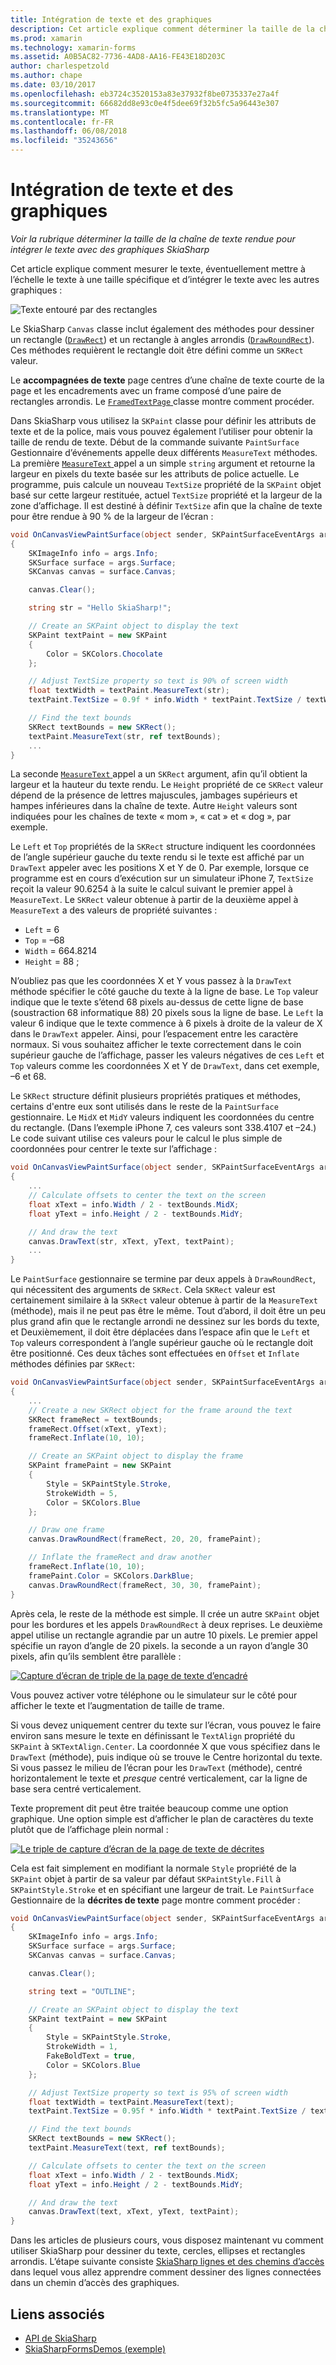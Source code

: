```yaml
---
title: Intégration de texte et des graphiques
description: Cet article explique comment déterminer la taille de la chaîne de texte rendue pour intégrer des applications de Xamarin.Forms de texte avec des graphiques SkiaSharp et cela est illustré par l’exemple de code.
ms.prod: xamarin
ms.technology: xamarin-forms
ms.assetid: A0B5AC82-7736-4AD8-AA16-FE43E18D203C
author: charlespetzold
ms.author: chape
ms.date: 03/10/2017
ms.openlocfilehash: eb3724c3520153a83e37932f8be0735337e27a4f
ms.sourcegitcommit: 66682dd8e93c0e4f5dee69f32b5fc5a96443e307
ms.translationtype: MT
ms.contentlocale: fr-FR
ms.lasthandoff: 06/08/2018
ms.locfileid: "35243656"
---
```

# <a name="integrating-text-and-graphics"></a>Intégration de texte et des graphiques

_Voir la rubrique déterminer la taille de la chaîne de texte rendue pour intégrer le texte avec des graphiques SkiaSharp_

Cet article explique comment mesurer le texte, éventuellement mettre à l’échelle le texte à une taille spécifique et d’intégrer le texte avec les autres graphiques :

![](text-images/textandgraphicsexample.png "Texte entouré par des rectangles")

Le SkiaSharp `Canvas` classe inclut également des méthodes pour dessiner un rectangle ([`DrawRect`](https://developer.xamarin.com/api/member/SkiaSharp.SKCanvas.DrawRect/p/SkiaSharp.SKRect/SkiaSharp.SKPaint/)) et un rectangle à angles arrondis ([`DrawRoundRect`](https://developer.xamarin.com/api/member/SkiaSharp.SKCanvas.DrawRoundRect/p/SkiaSharp.SKRect/System.Single/System.Single/SkiaSharp.SKPaint/)). Ces méthodes requièrent le rectangle doit être défini comme un `SKRect` valeur.

Le **accompagnées de texte** page centres d’une chaîne de texte courte de la page et les encadrements avec un frame composé d’une paire de rectangles arrondis. Le [ `FramedTextPage` ](https://github.com/xamarin/xamarin-forms-samples/blob/master/SkiaSharpForms/Demos/Demos/SkiaSharpFormsDemos/Basics/FramedTextPage.cs) classe montre comment procéder.

Dans SkiaSharp vous utilisez la `SKPaint` classe pour définir les attributs de texte et de la police, mais vous pouvez également l’utiliser pour obtenir la taille de rendu de texte. Début de la commande suivante `PaintSurface` Gestionnaire d’événements appelle deux différents `MeasureText` méthodes. La première [ `MeasureText` ](https://developer.xamarin.com/api/member/SkiaSharp.SKPaint.MeasureText/p/System.String/) appel a un simple `string` argument et retourne la largeur en pixels du texte basée sur les attributs de police actuelle. Le programme, puis calcule un nouveau `TextSize` propriété de la `SKPaint` objet basé sur cette largeur restituée, actuel `TextSize` propriété et la largeur de la zone d’affichage. Il est destiné à définir `TextSize` afin que la chaîne de texte pour être rendue à 90 % de la largeur de l’écran :

```csharp
void OnCanvasViewPaintSurface(object sender, SKPaintSurfaceEventArgs args)
{
    SKImageInfo info = args.Info;
    SKSurface surface = args.Surface;
    SKCanvas canvas = surface.Canvas;

    canvas.Clear();

    string str = "Hello SkiaSharp!";

    // Create an SKPaint object to display the text
    SKPaint textPaint = new SKPaint
    {
        Color = SKColors.Chocolate
    };

    // Adjust TextSize property so text is 90% of screen width
    float textWidth = textPaint.MeasureText(str);
    textPaint.TextSize = 0.9f * info.Width * textPaint.TextSize / textWidth;

    // Find the text bounds
    SKRect textBounds = new SKRect();
    textPaint.MeasureText(str, ref textBounds);
    ...
}
```

La seconde [ `MeasureText` ](https://developer.xamarin.com/api/member/SkiaSharp.SKPaint.MeasureText/p/System.String/SkiaSharp.SKRect@/) appel a un `SKRect` argument, afin qu’il obtient la largeur et la hauteur du texte rendu. Le `Height` propriété de ce `SKRect` valeur dépend de la présence de lettres majuscules, jambages supérieurs et hampes inférieures dans la chaîne de texte. Autre `Height` valeurs sont indiquées pour les chaînes de texte « mom », « cat » et « dog », par exemple.

Le `Left` et `Top` propriétés de la `SKRect` structure indiquent les coordonnées de l’angle supérieur gauche du texte rendu si le texte est affiché par un `DrawText` appeler avec les positions X et Y de 0. Par exemple, lorsque ce programme est en cours d’exécution sur un simulateur iPhone 7, `TextSize` reçoit la valeur 90.6254 à la suite le calcul suivant le premier appel à `MeasureText`. Le `SKRect` valeur obtenue à partir de la deuxième appel à `MeasureText` a des valeurs de propriété suivantes :

- `Left` = 6
- `Top` = &ndash;68
- `Width` = 664.8214
- `Height` = 88 ;

N’oubliez pas que les coordonnées X et Y vous passez à la `DrawText` méthode spécifier le côté gauche du texte à la ligne de base. Le `Top` valeur indique que le texte s’étend 68 pixels au-dessus de cette ligne de base (soustraction 68 informatique 88) 20 pixels sous la ligne de base. Le `Left` la valeur 6 indique que le texte commence à 6 pixels à droite de la valeur de X dans le `DrawText` appeler. Ainsi, pour l’espacement entre les caractère normaux. Si vous souhaitez afficher le texte correctement dans le coin supérieur gauche de l’affichage, passer les valeurs négatives de ces `Left` et `Top` valeurs comme les coordonnées X et Y de `DrawText`, dans cet exemple, &ndash;6 et 68.

Le `SKRect` structure définit plusieurs propriétés pratiques et méthodes, certains d'entre eux sont utilisés dans le reste de la `PaintSurface` gestionnaire. Le `MidX` et `MidY` valeurs indiquent les coordonnées du centre du rectangle. (Dans l’exemple iPhone 7, ces valeurs sont 338.4107 et &ndash;24.) Le code suivant utilise ces valeurs pour le calcul le plus simple de coordonnées pour centrer le texte sur l’affichage :

```csharp
void OnCanvasViewPaintSurface(object sender, SKPaintSurfaceEventArgs args)
{
    ...
    // Calculate offsets to center the text on the screen
    float xText = info.Width / 2 - textBounds.MidX;
    float yText = info.Height / 2 - textBounds.MidY;

    // And draw the text
    canvas.DrawText(str, xText, yText, textPaint);
    ...
}
```

Le `PaintSurface` gestionnaire se termine par deux appels à `DrawRoundRect`, qui nécessitent des arguments de `SKRect`. Cela `SKRect` valeur est certainement similaire à la `SKRect` valeur obtenue à partir de la `MeasureText` (méthode), mais il ne peut pas être le même. Tout d’abord, il doit être un peu plus grand afin que le rectangle arrondi ne dessinez sur les bords du texte, et Deuxièmement, il doit être déplacées dans l’espace afin que le `Left` et `Top` valeurs correspondent à l’angle supérieur gauche où le rectangle doit être positionné. Ces deux tâches sont effectuées en `Offset` et `Inflate` méthodes définies par `SKRect`:

```csharp
void OnCanvasViewPaintSurface(object sender, SKPaintSurfaceEventArgs args)
{
    ...
    // Create a new SKRect object for the frame around the text
    SKRect frameRect = textBounds;
    frameRect.Offset(xText, yText);
    frameRect.Inflate(10, 10);

    // Create an SKPaint object to display the frame
    SKPaint framePaint = new SKPaint
    {
        Style = SKPaintStyle.Stroke,
        StrokeWidth = 5,
        Color = SKColors.Blue
    };

    // Draw one frame
    canvas.DrawRoundRect(frameRect, 20, 20, framePaint);

    // Inflate the frameRect and draw another
    frameRect.Inflate(10, 10);
    framePaint.Color = SKColors.DarkBlue;
    canvas.DrawRoundRect(frameRect, 30, 30, framePaint);
}
```

Après cela, le reste de la méthode est simple. Il crée un autre `SKPaint` objet pour les bordures et les appels `DrawRoundRect` à deux reprises. Le deuxième appel utilise un rectangle agrandie par un autre 10 pixels. Le premier appel spécifie un rayon d’angle de 20 pixels. la seconde a un rayon d’angle 30 pixels, afin qu’ils semblent être parallèle :

 [![](text-images/framedtext-small.png "Capture d’écran de triple de la page de texte d’encadré")](text-images/framedtext-large.png#lightbox "Triple capture d’écran de la page de texte d’encadré")

Vous pouvez activer votre téléphone ou le simulateur sur le côté pour afficher le texte et l’augmentation de taille de trame.

Si vous devez uniquement centrer du texte sur l’écran, vous pouvez le faire environ sans mesure le texte en définissant le `TextAlign` propriété du `SKPaint` à `SKTextAlign.Center`. La coordonnée X que vous spécifiez dans le `DrawText` (méthode), puis indique où se trouve le Centre horizontal du texte. Si vous passez le milieu de l’écran pour les `DrawText` (méthode), centré horizontalement le texte et *presque* centré verticalement, car la ligne de base sera centré verticalement.

Texte proprement dit peut être traitée beaucoup comme une option graphique. Une option simple est d’afficher le plan de caractères du texte plutôt que de l’affichage plein normal :

[![](text-images/outlinedtext-small.png "Le triple de capture d’écran de la page de texte de décrites")](text-images/outlinedtext-large.png#lightbox "Triple capture d’écran de la page décrite de texte")

Cela est fait simplement en modifiant la normale `Style` propriété de la `SKPaint` objet à partir de sa valeur par défaut `SKPaintStyle.Fill` à `SKPaintStyle.Stroke` et en spécifiant une largeur de trait. Le `PaintSurface` Gestionnaire de la **décrites de texte** page montre comment procéder :

```csharp
void OnCanvasViewPaintSurface(object sender, SKPaintSurfaceEventArgs args)
{
    SKImageInfo info = args.Info;
    SKSurface surface = args.Surface;
    SKCanvas canvas = surface.Canvas;

    canvas.Clear();

    string text = "OUTLINE";

    // Create an SKPaint object to display the text
    SKPaint textPaint = new SKPaint
    {
        Style = SKPaintStyle.Stroke,
        StrokeWidth = 1,
        FakeBoldText = true,
        Color = SKColors.Blue
    };

    // Adjust TextSize property so text is 95% of screen width
    float textWidth = textPaint.MeasureText(text);
    textPaint.TextSize = 0.95f * info.Width * textPaint.TextSize / textWidth;

    // Find the text bounds
    SKRect textBounds = new SKRect();
    textPaint.MeasureText(text, ref textBounds);

    // Calculate offsets to center the text on the screen
    float xText = info.Width / 2 - textBounds.MidX;
    float yText = info.Height / 2 - textBounds.MidY;

    // And draw the text
    canvas.DrawText(text, xText, yText, textPaint);
}
```

 Dans les articles de plusieurs cours, vous disposez maintenant vu comment utiliser SkiaSharp pour dessiner du texte, cercles, ellipses et rectangles arrondis. L’étape suivante consiste [SkiaSharp lignes et des chemins d’accès](~/xamarin-forms/user-interface/graphics/skiasharp/paths/paths.md) dans lequel vous allez apprendre comment dessiner des lignes connectées dans un chemin d’accès des graphiques.


## <a name="related-links"></a>Liens associés

- [API de SkiaSharp](https://developer.xamarin.com/api/root/SkiaSharp/)
- [SkiaSharpFormsDemos (exemple)](https://developer.xamarin.com/samples/xamarin-forms/SkiaSharpForms/Demos/)
